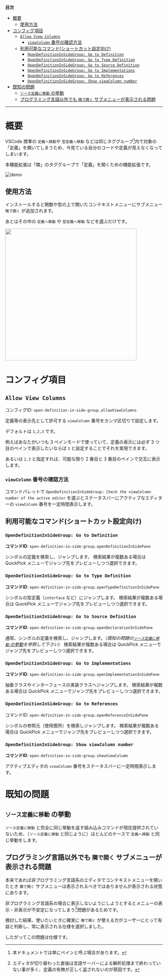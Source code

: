 

**目次**

- [概要](#概要)
	- [使用方法](#使用方法)
- [コンフィグ項目](#コンフィグ項目)
	- [`Allow View Columns`](#allow-view-columns)
		- [`viewColumn` 番号の確認方法](#viewcolumn-番号の確認方法)
	- [利用可能なコマンド(ショートカット設定向け)](#利用可能なコマンドショートカット設定向け)
		- [`OpenDefinitionInSideGroup: Go to Definition`](#opendefinitioninsidegroup-go-to-definition)
		- [`OpenDefinitionInSideGroup: Go to Type Definition`](#opendefinitioninsidegroup-go-to-type-definition)
		- [`OpenDefinitionInSideGroup: Go to Source Definition`](#opendefinitioninsidegroup-go-to-source-definition)
		- [`OpenDefinitionInSideGroup: Go to Implementations`](#opendefinitioninsidegroup-go-to-implementations)
		- [`OpenDefinitionInSideGroup: Go to References`](#opendefinitioninsidegroup-go-to-references)
		- [`OpenDefinitionInSideGroup: Show viewColumn number`](#opendefinitioninsidegroup-show-viewcolumn-number)
- [既知の問題](#既知の問題)
	- [`ソース定義に移動` の挙動](#ソース定義に移動-の挙動)
	- [プログラミング言語以外でも `隣で開く` サブメニューが表示される問題](#プログラミング言語以外でも-隣で開く-サブメニューが表示される問題)

---

# 概要

VSCode 標準の `定義へ移動`や `型定義へ移動` などは同じタググループ[^1]内で対象の「定義」を開いてしまうため、今見ている自分のコードや定義が見えなくなってしまいます。

本機能拡張は「隣」のタググループで「定義」を開くための機能拡張です。

[^1]: 本ドキュメントでは単にペインと呼ぶ場合があります。

![demo](https://tettekete.github.io/vscode-open-definition-in-side-group-extension/images/demo.gif)



## 使用方法

インストールすると関数や型の上で開いたコンテキストメニューにサブメニュー `隣で開く` が追加されます。

あとはその中の `定義へ移動` や `型定義へ移動` などを選ぶだけです。

<img src="https://tettekete.github.io/vscode-open-definition-in-side-group-extension/images/sub-menu.png" srcset="https://tettekete.github.io/vscode-open-definition-in-side-group-extension/images/sub-menu.png 2x" width="420">


# コンフィグ項目

## `Allow View Columns`

コンフィグID: `open-definition-in-side-group.allowViewColumns`

定義等の表示先として許可する `viewColumn` 番号をカンマ区切りで設定します。

デフォルトは `1,2,3` です。

例えばあなたがいつも 3 ペインモードで使っていて、定義の表示には必ず 3 つ目のペインで表示したいならば `3` と設定することでそれを実現できます。

あるいは `2,3` と指定すれば、可能な限り 2 番目と 3 番目のペインで交互に表示します。


### `viewColumn` 番号の確認方法

コマンドパレットで `OpenDefinitionInSideGroup: Check the viewColumn number of the active editor` を選ぶとステータスバーにアクティブなエディターの `viewColumn` 番号を一定時間表示します。


## 利用可能なコマンド(ショートカット設定向け)

### `OpenDefinitionInSideGroup: Go to Definition`

**コマンドID**: `open-definition-in-side-group.openDefinitionInSidePane`

シンボルの定義を検索し、ジャンプします。
検索結果が複数ある場合は QuickPick メニューでジャンプ先をプレビューしつつ選択できます。


### `OpenDefinitionInSideGroup: Go to Type Definition`

**コマンドID**: `open-definition-in-side-group.openTypeDefinitionInSidePane`

シンボルの型定義（`interface` など）にジャンプします。
検索結果が複数ある場合は QuickPick メニューでジャンプ先をプレビューしつつ選択できます。

### `OpenDefinitionInSideGroup: Go to Source Definition`

**コマンドID**: `open-definition-in-side-group.openDeclarationInSidePane`

通常、シンボルの定義を検索し、ジャンプします。（_既知の問題の[`ソース定義に移動` の挙動](#ソース定義に移動-の挙動)を参照して下さい_）
検索結果が複数ある場合は QuickPick メニューでジャンプ先をプレビューしつつ選択できます。


### `OpenDefinitionInSideGroup: Go to Implementations`

**コマンドID**: `open-definition-in-side-group.openImplementationInSidePane`

抽象クラスやインターフェースの実装クラスへジャンプします。
検索結果が複数ある場合は QuickPick メニューでジャンプ先をプレビューしつつ選択できます。

### `OpenDefinitionInSideGroup: Go to References`

コマンドID: `open-definition-in-side-group.openReferenceInSidePane`

シンボルの参照元（使用箇所）を検索しジャンプします。
検索結果が複数ある場合は QuickPick メニューでジャンプ先をプレビューしつつ選択できます。

### `OpenDefinitionInSideGroup: Show viewColumn number`

**コマンドID**: `open-definition-in-side-group.showViewColumn`

アクティブエディタの `viewColumn` 番号をステータスバーに一定時間表示します。


# 既知の問題

## `ソース定義に移動` の挙動

`ソース定義に移動` と完全に同じ挙動を返す組み込みコマンドが現在提供されていないため、（`ソース定義に移動` と同じように）ほとんどのケースで `定義へ移動` と同じ挙動をします。


## プログラミング言語以外でも `隣で開く` サブメニューが表示される問題

本来であれば非プログラミング言語系のエディタでコンテキストメニューを開いたとき `隣で開く` サブメニューは表示されるべきではありませんが表示される状態にあります。

非プログラミング言語系の場合に表示しないようにしようとするとメニューの表示・非表示が不安定になってしまう[^2]問題があるためです。

検討した結果、使いたいときに確実に `隣で開く` が使える方がユーザーにとって有益と判断し、常に表示される仕様を選択しました。

したがってこの問題は仕様です。

[^2]: エディタが切り替わった直後は言語サーバーによる解析処理まで終わっていない事が多く、定義の有無が正しく返されないのが原因です。
